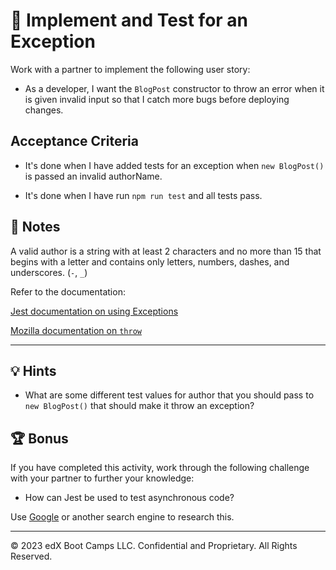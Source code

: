 # 📖 Implement and Test for an Exception

Work with a partner to implement the following user story:

* As a developer, I want the `BlogPost` constructor to throw an error when it is given invalid input so that I catch more bugs before deploying changes.

## Acceptance Criteria

* It's done when I have added tests for an exception when `new BlogPost()` is passed an invalid authorName.  

* It's done when I have run `npm run test` and all tests pass.

## 📝 Notes

A valid author is a string with at least 2 characters and no more than 15 that
begins with a letter and contains only letters, numbers, dashes, and underscores.
(`-`, `_`)

Refer to the documentation:

[Jest documentation on using Exceptions](https://jestjs.io/docs/using-matchers#exceptions)

[Mozilla documentation on `throw`](https://developer.mozilla.org/en-US/docs/Web/JavaScript/Reference/Statements/throw)

---

## 💡 Hints

* What are some different test values for author that you should pass to `new BlogPost()` that should make it throw an exception?

## 🏆 Bonus

If you have completed this activity, work through the following challenge with your partner to further your knowledge:

* How can Jest be used to test asynchronous code?

Use [Google](https://www.google.com) or another search engine to research this.

---
© 2023 edX Boot Camps LLC. Confidential and Proprietary. All Rights Reserved.

